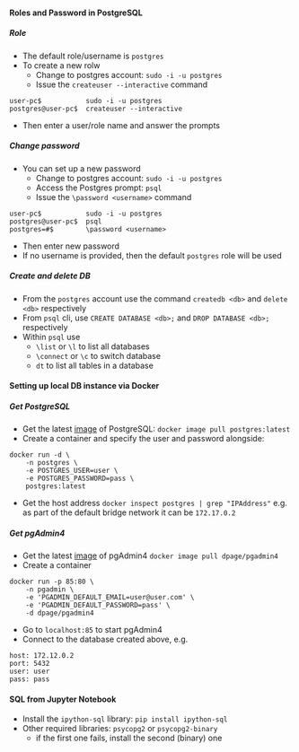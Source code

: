 #### Roles and Password in PostgreSQL

##### Role
- The default role/username is `postgres`
- To create a new rolw
    - Change to postgres account:  `sudo -i -u postgres`
    - Issue the `createuser --interactive` command
```
user-pc$           sudo -i -u postgres
postgres@user-pc$  createuser --interactive
```
- Then enter a user/role name and answer the prompts
##### Change password
- You can set up a new password
    - Change to postgres account:  `sudo -i -u postgres`
    - Access the Postgres prompt:  `psql`
    - Issue the `\password <username>` command
```
user-pc$           sudo -i -u postgres
postgres@user-pc$  psql
postgres=#$        \password <username>
```
- Then enter new password
- If no username is provided, then the default `postgres` role will be used

##### Create and delete DB
- From the `postgres` account use the command `createdb <db>` and `delete <db>` respectively
- From `psql` cli, use `CREATE DATABASE <db>;` and `DROP DATABASE <db>;` respectively
- Within `psql` use
    - `\list` or `\l` to list all databases
    - `\connect` or `\c` to switch database
    - `dt` to list all tables in a database

#### Setting up local DB instance via Docker

##### Get PostgreSQL
- Get the latest [image](https://hub.docker.com/_/postgres) of PostgreSQL:
`docker image pull postgres:latest`
- Create a container and specify the user and password alongside:
```
docker run -d \
    -n postgres \
    -e POSTGRES_USER=user \
    -e POSTGRES_PASSWORD=pass \
    postgres:latest
```
- Get the host address
`docker inspect postgres | grep "IPAddress"`
 e.g. as part of the default bridge network it can be `172.17.0.2`

##### Get pgAdmin4
- Get the latest [image](https://hub.docker.com/r/dpage/pgadmin4/) of pgAdmin4
`docker image pull dpage/pgadmin4`
- Create a container
```
docker run -p 85:80 \
    -n pgadmin \
    -e 'PGADMIN_DEFAULT_EMAIL=user@user.com' \
    -e 'PGADMIN_DEFAULT_PASSWORD=pass' \
    -d dpage/pgadmin4
```
- Go to `localhost:85` to start pgAdmin4
- Connect to the database created above, e.g.
```
host: 172.12.0.2
port: 5432
user: user
pass: pass
```

#### SQL from Jupyter Notebook
- Install the `ipython-sql` library:
`pip install ipython-sql`
- Other required libraries: `psycopg2` or `psycopg2-binary`
    - if the first one fails, install the second (binary) one